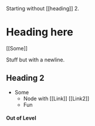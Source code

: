 Starting without [[heading]] 2.
# Heading here

[[Some]]

Stuff but with
a newline.

## Heading 2

- Some
    - Node with [[Link]] [[Link2]]
  - Fun

#### Out of Level

